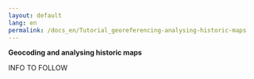 ```yaml
---
layout: default
lang: en
permalink: /docs_en/Tutorial_georeferencing-analysing-historic-maps
---
```


**Geocoding and analysing historic maps**

INFO TO FOLLOW
